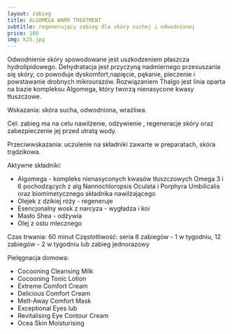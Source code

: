 ```yaml
---
layout: zabieg
title: ALGOMEGA WARM TREATMENT
subtitle: regenerujący zabieg dla skóry suchej i odwodnionej
price: 180
img: k25.jpg
---
```

Odwodnienie skóry spowodowane jest uszkodzeniem płaszcza hydrolipidowego. Dehydratacja jest przyczyną nadmiernego przesuszania się skóry, co powoduje dyskomfort,napięcie, pękanie, pieczenie i powstawanie drobnych mikrourazów. Rozwiązaniem Thalgo jest linia oparta na bazie kompleksu Algomega, który tworzą nienasycone kwasy tłuszczowe.

Wskazania: skóra sucha, odwodniona, wrażliwa.

Cel: zabieg ma na celu nawilżenie, odżywienie , regeneracje skóry oraz zabezpieczenie jej przed utratą wody.

Przeciwwskazania: uczulenie na składniki zawarte w preparatach, skóra trądzikowa.

Aktywne składniki:

- Algomega - kompleks nienasyconych kwasów tłuszczowych Omega 3 i 6 pochodzących z alg Nannochloropsis Oculata i Porphyra Umbilicalis oraz biomimetycznego składnika nawilżającego
- Olejek z dzikiej róży - regeneruje
- Esencjonalny wosk z narcyza - wygładza i koi
- Masło Shea - odżywia
- Olej z ostu mlecznego

Czas trwania: 60 minut
Częstotliwość: seria 6 zabiegów - 1 w tygodniu, 12 zabiegów - 2 w tygodniu lub zabieg jednorazowy

Pielęgnacja domowa:

- Cocooning Cleansing Milk
- Cocooning Tonic Lotion
- Extreme Comfort Cream
- Delicious Comfort Cream
- Melt-Away Comfort Mask
- Exceptional Eyes lub
- Revitalising Eye Contour Cream
- Ocea Skin Moisturising
